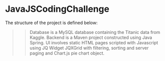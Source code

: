 # JavaJSCodingChallenge

The structure of the project is defined below:

>> Database is a MySQL database containing the Titanic data from Kaggle.
>> Backend is a Maven project constructed using Java Spring.
>> UI involves static HTML pages scripted with Javascript using JQ Widget JQXGrid with filtering, sorting and server paging and Chart.js pie chart object.


